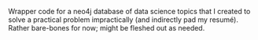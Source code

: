 Wrapper code for a neo4j database of data science topics that I created to solve a practical problem impractically (and indirectly pad my resumé). Rather bare-bones for now; might be fleshed out as needed.
